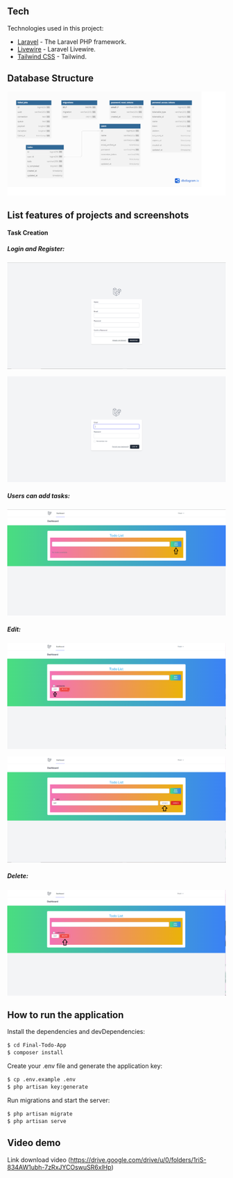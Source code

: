 ## Tech

Technologies used in this project:

* [Laravel](https://github.com/laravel/laravel) - The Laravel PHP framework.
* [Livewire](https://github.com/livewire/livewire) - Laravel Livewire.
* [Tailwind CSS](https://github.com/tailwindlabs/tailwindcss) - Tailwind.

## Database Structure

<p align="center">
  <img src="/img6.png">
</p>

## List features of projects and screenshots

#### Task Creation

##### Login and Register:
<p align="center">
  <img src="/img7.png">
  
</p>
<p align="center">
  <img src="/img8.png">
  
</p>

##### Users can add tasks:
<p align="center">
  <img src="/img1.png">
</p>

##### Edit:
<p align="center">
  <img src="/img2.png">
</p>
<p align="center">
  <img src="/img3.png">
</p>


##### Delete:
<p align="center">
  <img src="/img4.png">
</p>

## How to run the application
Install the dependencies and devDependencies:

```sh
$ cd Final-Todo-App
$ composer install
```

Create your .env file and generate the application key:

```sh
$ cp .env.example .env
$ php artisan key:generate
```

Run migrations and start the server:

```sh
$ php artisan migrate
$ php artisan serve
```

## Video demo
Link download video 
(https://drive.google.com/drive/u/0/folders/1riS-834AW1ubh-7zRxJYCOswuSR6xlHp)
